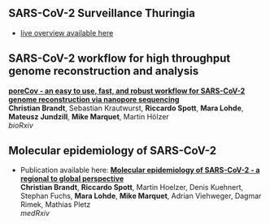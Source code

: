 ## SARS-CoV-2 Surveillance Thuringia

* [live overview available here](https://charts.mongodb.com/charts-routine-sequencing-sars-c-amykg/public/dashboards/e9453286-1dce-4202-9423-a8459e3962f8)

## SARS-CoV-2 workflow for high throughput genome reconstruction and analysis
[**poreCov - an easy to use, fast, and robust workflow for SARS-CoV-2 genome reconstruction via nanopore sequencing**](https://www.biorxiv.org/content/10.1101/2021.05.07.443089v1)  
**Christian Brandt**, Sebastian Krautwurst, **Riccardo Spott**, **Mara Lohde**, **Mateusz Jundzill**, **Mike Marquet**, Martin Hölzer  
*bioRxiv*

## Molecular epidemiology of SARS-CoV-2

* Publication available here:
[**Molecular epidemiology of SARS-CoV-2 - a regional to global perspective**](https://www.medrxiv.org/content/10.1101/2021.01.25.21250447)  
**Christian Brandt**, **Riccardo Spott**, Martin Hoelzer, Denis Kuehnert, Stephan Fuchs, **Mara Lohde**, **Mike Marquet**, Adrian Viehweger, Dagmar Rimek, Mathias Pletz  
*medRxiv*
